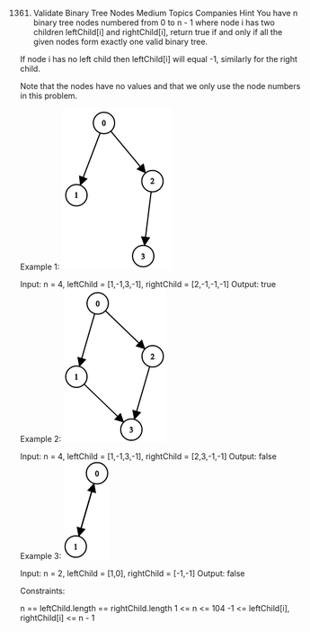 1361. Validate Binary Tree Nodes
Medium
Topics
Companies
Hint
You have n binary tree nodes numbered from 0 to n - 1 where node i has two children leftChild[i] and rightChild[i], return true if and only if all the given nodes form exactly one valid binary tree.

If node i has no left child then leftChild[i] will equal -1, similarly for the right child.

Note that the nodes have no values and that we only use the node numbers in this problem.

 

Example 1:
![](./res/img/1503_ex1.png)

Input: n = 4, leftChild = [1,-1,3,-1], rightChild = [2,-1,-1,-1]
Output: true
Example 2:
![](./res/img/1503_ex2.png)

Input: n = 4, leftChild = [1,-1,3,-1], rightChild = [2,3,-1,-1]
Output: false
Example 3:
![](./res/img/1503_ex3.png)

Input: n = 2, leftChild = [1,0], rightChild = [-1,-1]
Output: false
 

Constraints:

n == leftChild.length == rightChild.length
1 <= n <= 104
-1 <= leftChild[i], rightChild[i] <= n - 1
